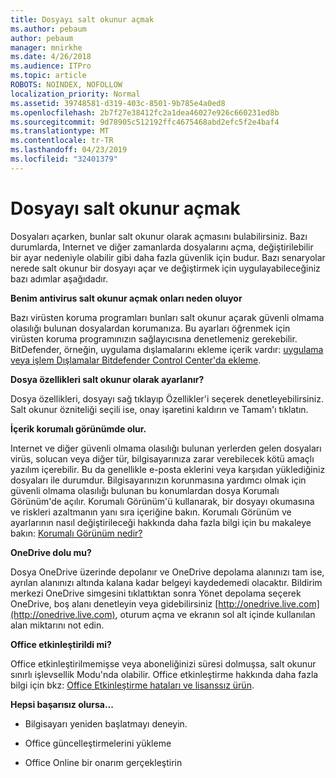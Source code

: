 ```yaml
---
title: Dosyayı salt okunur açmak
ms.author: pebaum
author: pebaum
manager: mnirkhe
ms.date: 4/26/2018
ms.audience: ITPro
ms.topic: article
ROBOTS: NOINDEX, NOFOLLOW
localization_priority: Normal
ms.assetid: 39748581-d319-403c-8501-9b785e4a0ed8
ms.openlocfilehash: 2b7f27e38412fc2a1dea46027e926c660231ed8b
ms.sourcegitcommit: 9d78905c512192ffc4675468abd2efc5f2e4baf4
ms.translationtype: MT
ms.contentlocale: tr-TR
ms.lasthandoff: 04/23/2019
ms.locfileid: "32401379"
---
```

# <a name="file-open-read-only"></a>Dosyayı salt okunur açmak

Dosyaları açarken, bunlar salt okunur olarak açmasını bulabilirsiniz. Bazı durumlarda, Internet ve diğer zamanlarda dosyalarını açma, değiştirilebilir bir ayar nedeniyle olabilir gibi daha fazla güvenlik için budur. Bazı senaryolar nerede salt okunur bir dosyayı açar ve değiştirmek için uygulayabileceğiniz bazı adımlar aşağıdadır.
  
 **Benim antivirus salt okunur açmak onları neden oluyor**
  
Bazı virüsten koruma programları bunları salt okunur açarak güvenli olmama olasılığı bulunan dosyalardan korumanıza. Bu ayarları öğrenmek için virüsten koruma programınızın sağlayıcısına denetlemeniz gerekebilir. BitDefender, örneğin, uygulama dışlamalarını ekleme içerik vardır: [uygulama veya işlem Dışlamalar Bitdefender Control Center'da ekleme](https://www.bitdefender.com/support/how-to-add-application-or-process-exclusions-in-bitdefender-control-center-1119.mdl).
  
 **Dosya özellikleri salt okunur olarak ayarlanır?**
  
Dosya özellikleri, dosyayı sağ tıklayıp Özellikler'i seçerek denetleyebilirsiniz. Salt okunur özniteliği seçili ise, onay işaretini kaldırın ve Tamam'ı tıklatın.
  
 **İçerik korumalı görünümde olur.**
  
Internet ve diğer güvenli olmama olasılığı bulunan yerlerden gelen dosyaları virüs, solucan veya diğer tür, bilgisayarınıza zarar verebilecek kötü amaçlı yazılım içerebilir. Bu da genellikle e-posta eklerini veya karşıdan yüklediğiniz dosyaları ile durumdur. Bilgisayarınızın korunmasına yardımcı olmak için güvenli olmama olasılığı bulunan bu konumlardan dosya Korumalı Görünüm'de açılır. Korumalı Görünüm'ü kullanarak, bir dosyayı okumasına ve riskleri azaltmanın yanı sıra içeriğine bakın. Korumalı Görünüm ve ayarlarının nasıl değiştirileceği hakkında daha fazla bilgi için bu makaleye bakın: [Korumalı Görünüm nedir?](https://support.office.com/article/d6f09ac7-e6b9-4495-8e43-2bbcdbcb6653)
  
 **OneDrive dolu mu?**
  
Dosya OneDrive üzerinde depolanır ve OneDrive depolama alanınızı tam ise, ayrılan alanınızı altında kalana kadar belgeyi kaydedemedi olacaktır. Bildirim merkezi OneDrive simgesini tıklattıktan sonra Yönet depolama seçerek OneDrive, boş alanı denetleyin veya gidebilirsiniz [http://onedrive.live.com](http://onedrive.live.com), oturum açma ve ekranın sol alt içinde kullanılan alan miktarını not edin.
  
 **Office etkinleştirildi mi?**
  
Office etkinleştirilmemişse veya aboneliğinizi süresi dolmuşsa, salt okunur sınırlı işlevsellik Modu'nda olabilir. Office etkinleştirme hakkında daha fazla bilgi için bkz: [Office Etkinleştirme hataları ve lisanssız ürün](https://support.office.com/article/0d23d3c0-c19c-4b2f-9845-5344fedc4380).
  
 **Hepsi başarısız olursa...**
  
- Bilgisayarı yeniden başlatmayı deneyin.
    
- Office güncelleştirmelerini yükleme
    
- Office Online bir onarım gerçekleştirin
    

